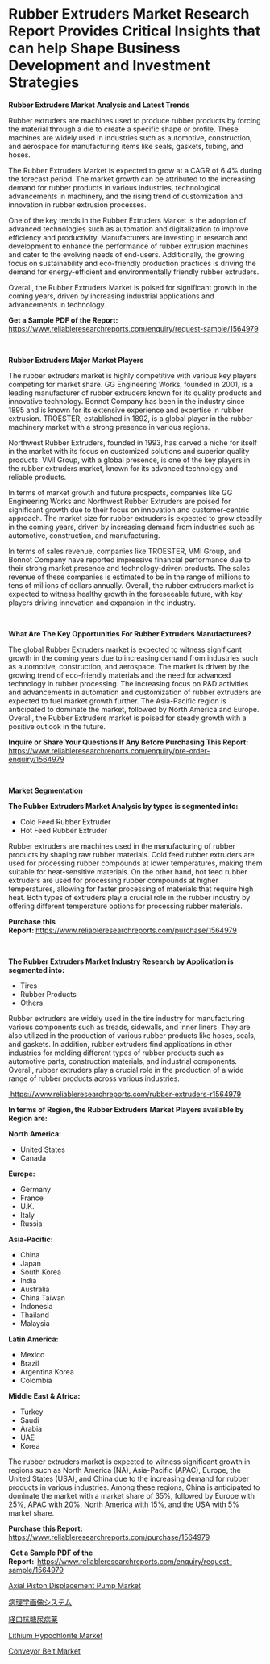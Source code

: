 <p><h1>Rubber Extruders Market Research Report Provides Critical Insights that can help Shape Business Development and Investment Strategies</h1></p><p><strong>Rubber Extruders Market Analysis and Latest Trends</strong></p>
<p><p>Rubber extruders are machines used to produce rubber products by forcing the material through a die to create a specific shape or profile. These machines are widely used in industries such as automotive, construction, and aerospace for manufacturing items like seals, gaskets, tubing, and hoses.</p><p>The Rubber Extruders Market is expected to grow at a CAGR of 6.4% during the forecast period. The market growth can be attributed to the increasing demand for rubber products in various industries, technological advancements in machinery, and the rising trend of customization and innovation in rubber extrusion processes.</p><p>One of the key trends in the Rubber Extruders Market is the adoption of advanced technologies such as automation and digitalization to improve efficiency and productivity. Manufacturers are investing in research and development to enhance the performance of rubber extrusion machines and cater to the evolving needs of end-users. Additionally, the growing focus on sustainability and eco-friendly production practices is driving the demand for energy-efficient and environmentally friendly rubber extruders.</p><p>Overall, the Rubber Extruders Market is poised for significant growth in the coming years, driven by increasing industrial applications and advancements in technology.</p></p>
<p><strong>Get a Sample PDF of the Report:&nbsp;</strong> <a href="https://www.reliableresearchreports.com/enquiry/request-sample/1564979">https://www.reliableresearchreports.com/enquiry/request-sample/1564979</a></p>
<p>&nbsp;</p>
<p><strong>Rubber Extruders Major Market Players</strong></p>
<p><p>The rubber extruders market is highly competitive with various key players competing for market share. GG Engineering Works, founded in 2001, is a leading manufacturer of rubber extruders known for its quality products and innovative technology. Bonnot Company has been in the industry since 1895 and is known for its extensive experience and expertise in rubber extrusion. TROESTER, established in 1892, is a global player in the rubber machinery market with a strong presence in various regions.</p><p>Northwest Rubber Extruders, founded in 1993, has carved a niche for itself in the market with its focus on customized solutions and superior quality products. VMI Group, with a global presence, is one of the key players in the rubber extruders market, known for its advanced technology and reliable products.</p><p>In terms of market growth and future prospects, companies like GG Engineering Works and Northwest Rubber Extruders are poised for significant growth due to their focus on innovation and customer-centric approach. The market size for rubber extruders is expected to grow steadily in the coming years, driven by increasing demand from industries such as automotive, construction, and manufacturing.</p><p>In terms of sales revenue, companies like TROESTER, VMI Group, and Bonnot Company have reported impressive financial performance due to their strong market presence and technology-driven products. The sales revenue of these companies is estimated to be in the range of millions to tens of millions of dollars annually. Overall, the rubber extruders market is expected to witness healthy growth in the foreseeable future, with key players driving innovation and expansion in the industry.</p></p>
<p>&nbsp;</p>
<p><strong>What Are The Key Opportunities For Rubber Extruders Manufacturers?</strong></p>
<p><p>The global Rubber Extruders market is expected to witness significant growth in the coming years due to increasing demand from industries such as automotive, construction, and aerospace. The market is driven by the growing trend of eco-friendly materials and the need for advanced technology in rubber processing. The increasing focus on R&D activities and advancements in automation and customization of rubber extruders are expected to fuel market growth further. The Asia-Pacific region is anticipated to dominate the market, followed by North America and Europe. Overall, the Rubber Extruders market is poised for steady growth with a positive outlook in the future.</p></p>
<p><strong>Inquire or Share Your Questions If Any Before Purchasing This Report:</strong> <a href="https://www.reliableresearchreports.com/enquiry/pre-order-enquiry/1564979">https://www.reliableresearchreports.com/enquiry/pre-order-enquiry/1564979</a></p>
<p>&nbsp;</p>
<p><strong>Market Segmentation</strong></p>
<p><strong>The Rubber Extruders Market Analysis by types is segmented into:</strong></p>
<p><ul><li>Cold Feed Rubber Extruder</li><li>Hot Feed Rubber Extruder</li></ul></p>
<p><p>Rubber extruders are machines used in the manufacturing of rubber products by shaping raw rubber materials. Cold feed rubber extruders are used for processing rubber compounds at lower temperatures, making them suitable for heat-sensitive materials. On the other hand, hot feed rubber extruders are used for processing rubber compounds at higher temperatures, allowing for faster processing of materials that require high heat. Both types of extruders play a crucial role in the rubber industry by offering different temperature options for processing rubber materials.</p></p>
<p><strong>Purchase this Report:&nbsp;</strong><a href="https://www.reliableresearchreports.com/purchase/1564979">https://www.reliableresearchreports.com/purchase/1564979</a></p>
<p>&nbsp;</p>
<p><strong>The Rubber Extruders Market Industry Research by Application is segmented into:</strong></p>
<p><ul><li>Tires</li><li>Rubber Products</li><li>Others</li></ul></p>
<p><p>Rubber extruders are widely used in the tire industry for manufacturing various components such as treads, sidewalls, and inner liners. They are also utilized in the production of various rubber products like hoses, seals, and gaskets. In addition, rubber extruders find applications in other industries for molding different types of rubber products such as automotive parts, construction materials, and industrial components. Overall, rubber extruders play a crucial role in the production of a wide range of rubber products across various industries.</p></p>
<p><a href="https://www.reliableresearchreports.com/rubber-extruders-r1564979">&nbsp;https://www.reliableresearchreports.com/rubber-extruders-r1564979</a></p>
<p><strong>In terms of Region, the Rubber Extruders Market Players available by Region are:</strong></p>
<p>
    <p> <strong> North America: </strong>
        <ul>
            <li>United States</li>
            <li>Canada</li>
        </ul>
        </p> 
    <p> <strong> Europe: </strong>
        <ul>
            <li>Germany</li>
            <li>France</li>
            <li>U.K.</li>
            <li>Italy</li>
            <li>Russia</li>
        </ul>
        </p> 
    <p> <strong> Asia-Pacific: </strong>
        <ul>
            <li>China</li>
            <li>Japan</li>
            <li>South Korea</li>
            <li>India</li>
            <li>Australia</li>
            <li>China Taiwan</li>
            <li>Indonesia</li>
            <li>Thailand</li>
            <li>Malaysia</li>
        </ul>
        </p> 
    <p> <strong> Latin America: </strong>
        <ul>
            <li>Mexico</li>
            <li>Brazil</li>
            <li>Argentina Korea</li>
            <li>Colombia</li>
        </ul>
        </p> 
    <p> <strong> Middle East & Africa: </strong>
        <ul>
            <li>Turkey</li>
            <li>Saudi</li>
            <li>Arabia</li>
            <li>UAE</li>
            <li>Korea</li>
        </ul>
    </p>
    </p>
<p><p>The rubber extruders market is expected to witness significant growth in regions such as North America (NA), Asia-Pacific (APAC), Europe, the United States (USA), and China due to the increasing demand for rubber products in various industries. Among these regions, China is anticipated to dominate the market with a market share of 35%, followed by Europe with 25%, APAC with 20%, North America with 15%, and the USA with 5% market share.</p></p>
<p><strong>Purchase this Report: </strong><a href="https://www.reliableresearchreports.com/purchase/1564979">https://www.reliableresearchreports.com/purchase/1564979</a></p>
<p>&nbsp;<strong>Get a Sample PDF of the Report:&nbsp;&nbsp;</strong><a href="https://www.reliableresearchreports.com/enquiry/request-sample/1564979">https://www.reliableresearchreports.com/enquiry/request-sample/1564979</a></p>
<p><strong></strong></p>
<p><p><a href="https://medium.com/@hskdk2672/axial-piston-displacement-pump-nbsp-market-focuses-on-market-share-size-and-projected-forecast-3695bf42bfd8">Axial Piston Displacement Pump Market</a></p><p><a href="https://github.com/laurenreichert/Market-Research-Report-List-1/blob/main/960359436449.md">病理学画像システム</a></p><p><a href="https://github.com/vtbvgl20191192/Market-Research-Report-List-1/blob/main/931879136448.md">経口抗糖尿病薬</a></p><p><a href="https://issuu.com/reportprime-2/docs/lithium-hypochlorite-market-size-2030.pptx">Lithium Hypochlorite Market</a></p><p><a href="https://issuu.com/reportprime-2/docs/conveyor-belt-market-size-2030.pptx">Conveyor Belt Market</a></p></p>